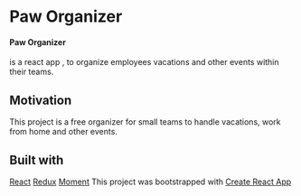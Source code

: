 <h1> Paw Organizer </h1>
<p>
    <h4>Paw Organizer</h4> is a react app , to organize employees
    vacations and other events within their teams.
</p>
<h2>Motivation</h2>
<p>
    This project is a free organizer for small teams to handle vacations,
    work from home and other events.
</p>

<h2>Built with</h2>
<p>
    <a href="https://reactjs.org/">React</a>
    <a href="https://redux.js.org/">Redux</a>
    <a href="https://momentjs.com/">Moment</a>
    This project was bootstrapped with <a href="">Create React App</a>
</p>
